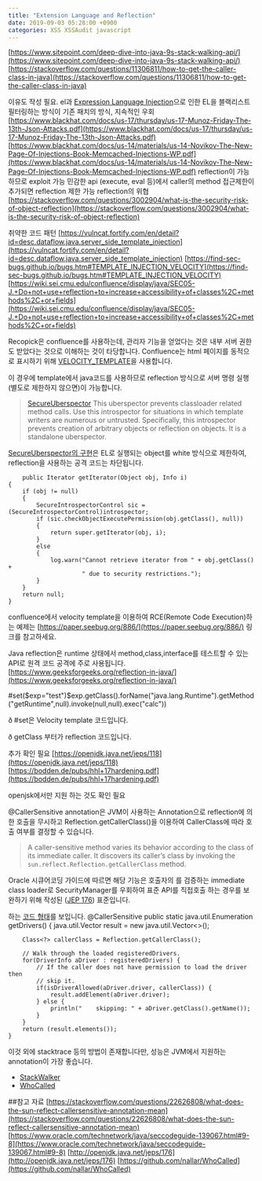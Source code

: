 ```yaml
---
title: "Extension Language and Reflection"
date: 2019-09-03 05:28:00 +0900
categories: XSS XSSAudit javascript
---
```

[https://www.sitepoint.com/deep-dive-into-java-9s-stack-walking-api/](https://www.sitepoint.com/deep-dive-into-java-9s-stack-walking-api/)
[https://stackoverflow.com/questions/11306811/how-to-get-the-caller-class-in-java](https://stackoverflow.com/questions/11306811/how-to-get-the-caller-class-in-java)

이유도 작성 필요.
el과 [Expression Language Injection](https://www.owasp.org/index.php/Expression_Language_Injection)으로 인한 
EL을 블랙리스트 필터링하는 방식이 기존 패치의 방식, 지속적인 우회
[https://www.blackhat.com/docs/us-17/thursday/us-17-Munoz-Friday-The-13th-Json-Attacks.pdf](https://www.blackhat.com/docs/us-17/thursday/us-17-Munoz-Friday-The-13th-Json-Attacks.pdf)
[https://www.blackhat.com/docs/us-14/materials/us-14-Novikov-The-New-Page-Of-Injections-Book-Memcached-Injections-WP.pdf](https://www.blackhat.com/docs/us-14/materials/us-14-Novikov-The-New-Page-Of-Injections-Book-Memcached-Injections-WP.pdf)
reflection이 가능하므로 exploit 가능
민감한 api (execute, eval 등)에서 caller의 method 접근제한이 추가되면 reflection 제한 가능
reflection의 위협 [https://stackoverflow.com/questions/3002904/what-is-the-security-risk-of-object-reflection](https://stackoverflow.com/questions/3002904/what-is-the-security-risk-of-object-reflection)

취약한 코드 패턴
[https://vulncat.fortify.com/en/detail?id=desc.dataflow.java.server_side_template_injection](https://vulncat.fortify.com/en/detail?id=desc.dataflow.java.server_side_template_injection)
[https://find-sec-bugs.github.io/bugs.htm#TEMPLATE_INJECTION_VELOCITY](https://find-sec-bugs.github.io/bugs.htm#TEMPLATE_INJECTION_VELOCITY)
[https://wiki.sei.cmu.edu/confluence/display/java/SEC05-J.+Do+not+use+reflection+to+increase+accessibility+of+classes%2C+methods%2C+or+fields](https://wiki.sei.cmu.edu/confluence/display/java/SEC05-J.+Do+not+use+reflection+to+increase+accessibility+of+classes%2C+methods%2C+or+fields)

Recopick은 confluence를 사용하는데, 관리자 기능을 얻었다는 것은 내부 서버 권한도 받았다는 것으로 이해하는 것이 타당합니다. Confluence는 html 페이지를 동적으로 표시하기 위해 [VELOCITY_TEMPLATE](https://velocity.apache.org/engine/1.7/user-guide.html)을  사용합니다.

이 경우에 template에서 java코드를 사용하므로 reflection 방식으로 서버 명령 실행(별도로 제한하지 않으면)이 가능합니다.
> [SecureUberspector](https://velocity.apache.org/engine/2.0/apidocs/org/apache/velocity/util/introspection/SecureUberspector.html) This uberspector prevents classloader related method calls. Use this introspector for situations in which template writers are numerous or untrusted. Specifically, this introspector prevents creation of arbitrary objects or reflection on objects. It is a standalone uberspector.

[SecureUberspector의 구현](https://github.com/VISTALL/apache.velocity-engine/blob/master/velocity-engine-core/src/main/java/org/apache/velocity/util/introspection/SecureUberspector.java)은 EL로 실행되는 object를 white 방식으로 제한하여, reflection을 사용하는 공격 코드는 차단됩니다.

        public Iterator getIterator(Object obj, Info i)
    {
        if (obj != null)
        {
            SecureIntrospectorControl sic = (SecureIntrospectorControl)introspector;
            if (sic.checkObjectExecutePermission(obj.getClass(), null))
            {
                return super.getIterator(obj, i);
            }
            else
            {
                log.warn("Cannot retrieve iterator from " + obj.getClass() +
                         " due to security restrictions.");
            }
        }
        return null;
    }

confluence에서 velocity template을 이용하여 RCE(Remote Code Execution)하는 예제는 [https://paper.seebug.org/886/](https://paper.seebug.org/886/) 링크를 참고하세요.

Java reflection은 runtime 상태에서 method,class,interface를 테스트할 수 있는 API로 원격 코드 공격에 주로 사용됩니다. [https://www.geeksforgeeks.org/reflection-in-java/](https://www.geeksforgeeks.org/reflection-in-java/)

#set($exp="test")$exp.getClass().forName("java.lang.Runtime").getMethod("getRuntime",null).invoke(null,null).exec("calc"))

ð  #set은 Velocity template 코드입니다.

ð  getClass 부터가 reflection 코드입니다.

추가 확인 필요
[https://openjdk.java.net/jeps/118](https://openjdk.java.net/jeps/118)
[https://bodden.de/pubs/hhl+17hardening.pdf](https://bodden.de/pubs/hhl+17hardening.pdf)

openjsk에서만 지원 하는 것도 확인 필요

@CallerSensitive annotation은 JVM이 사용하는 Annotation으로 reflection에 의한 호출을 무시하고 Reflection.getCallerClass()을 이용하여 CallerClass에 따라 호출 여부를 결정할 수 있습니다.
> A caller-sensitive method varies its behavior according to the class of its immediate caller. It discovers its caller’s class by invoking the `sun.reflect.Reflection.getCallerClass` method.

Oracle 시큐어코딩 가이드에 따르면 해당 기능은 호출자의 를 검증하는 immediate class loader로 SecurityManager를 우회하여 표준 API를 직접호출 하는 경우를 보완하기 위해 작성된 ([JEP 176](http://openjdk.java.net/jeps/176)) 표준입니다.

하는 [코드 형태](https://www.programcreek.com/java-api-examples/?class=sun.reflect.Reflection&method=getCallerClass)를 보입니다.
    @CallerSensitive
    public static java.util.Enumeration<Driver> getDrivers() {
        java.util.Vector<Driver> result = new java.util.Vector<>();
    
        Class<?> callerClass = Reflection.getCallerClass();
    
        // Walk through the loaded registeredDrivers.
        for(DriverInfo aDriver : registeredDrivers) {
            // If the caller does not have permission to load the driver then
            // skip it.
            if(isDriverAllowed(aDriver.driver, callerClass)) {
                result.addElement(aDriver.driver);
            } else {
                println("    skipping: " + aDriver.getClass().getName());
            }
        }
        return (result.elements());
    }

이것 외에 stacktrace 등의 방법이 존재합니다만, 성능은 JVM에서 지원하는 annotation이 가장 좋습니다.
 - [StackWalker](https://www.javaworld.com/article/3188289/java-9s-other-new-enhancements-part-5-stack-walking-api.html)
 - [WhoCalled](https://github.com/nallar/WhoCalled)

##참고 자료
[https://stackoverflow.com/questions/22626808/what-does-the-sun-reflect-callersensitive-annotation-mean](https://stackoverflow.com/questions/22626808/what-does-the-sun-reflect-callersensitive-annotation-mean)
[https://www.oracle.com/technetwork/java/seccodeguide-139067.html#9-8](https://www.oracle.com/technetwork/java/seccodeguide-139067.html#9-8)
[http://openjdk.java.net/jeps/176](http://openjdk.java.net/jeps/176)
[https://github.com/nallar/WhoCalled](https://github.com/nallar/WhoCalled)
<!--stackedit_data:
eyJoaXN0b3J5IjpbNTYxNTY1MDYyLC01MTc3ODQwNDZdfQ==
-->